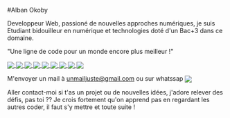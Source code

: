 #Alban Okoby

Developpeur Web, passioné de nouvelles approches numériques, je suis Etudiant bidouilleur en numérique et technologies doté d'un Bac+3 dans ce domaine.

"Une ligne de code pour un monde encore plus meilleur !"

<a href="https://github.com/alban-okoby/alban-okoby">
  <img align="center" src="https://github-readme-stats.vercel.app/api?username=alban-okoby&theme=highcontrast&show_icons=true&count_private=true&show_owner=true&hide=scss" />
</a>
<a href="https://github.com/alban-okoby/alban-okoby">
  <img align="center" src="https://github-readme-stats.vercel.app/api/top-langs/?username=alban-okoby&theme=highcontrast&show_icons=true" />
</a>
<a href="https://github.com/alban-okoby/small-cauldron">
  <img align="center" src="https://github-readme-stats.vercel.app/api/pin/?username=alban-okoby&repo=small-cauldron" />
</a>
<a href="https://github.com/anuraghazra/convoychat">
  <img align="center" src="https://github-readme-stats.vercel.app/api/pin/?username=alban-okoby&repo=cidabali&theme=dark" />
</a>
<a href="https://github.com/alban-okoby/reactJs">
  <img align="center" src="https://github-readme-stats.vercel.app/api/pin/?username=alban-okoby&repo=reactJs" />
</a>
<a href="https://github.com/alban-okoby/portfolio_perso">
  <img align="center" src="https://github-readme-stats.vercel.app/api/pin/?username=alban-okoby&repo=portfolio_perso&theme=dark" />
</a>
<a href="https://github.com/alban-okoby/moukiprojet">
  <img align="center" src="https://github-readme-stats.vercel.app/api/pin/?username=alban-okoby&repo=moukiprojet&theme=synthwave" />
</a>
<a href="https://github.com/alban-okoby/birthday">
  <img align="center" src="https://github-readme-stats.vercel.app/api/pin/?username=alban-okoby&repo=birthday" />
</a>
<a href="https://github.com/alban-okoby/reactNative">
  <img align="center" src="https://github-readme-stats.vercel.app/api/pin/?username=alban-okoby&repo=reactNativetheme=dark" />
</a>

M'envoyer un mail à unmailjuste@gmail.com 
ou sur whatssap
<a href="https://wa.me/2250566596741/">
  <img align="center" src="https://wa.me/2250566596741" />
</a>

Aller contact-moi si t'as un projet ou de nouvelles idées, j'adore relever des défis, pas toi ?? Je crois fortement qu'on apprend pas en regardant les autres coder, il faut s'y mettre et toute suite !
